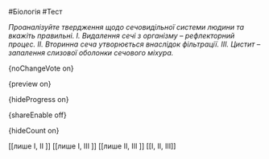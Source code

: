 #Біологія #Тест

*Проаналізуйте твердження щодо сечовидільної системи людини та вкажіть правильні.
І. Видалення сечі з організму – рефлекторний процес.
ІІ. Вторинна сеча утворюється внаслідок фільтрації.
ІІІ. Цистит – запалення слизової оболонки сечового міхура.*

{noChangeVote on}

{preview on}

{hideProgress on}

{shareEnable off}

{hideCount on}

[[лише І, ІІ ]]
[[лише І, ІІІ ]]
[[лише ІІ, ІІІ ]]
[[І, ІІ, ІІІ]]
